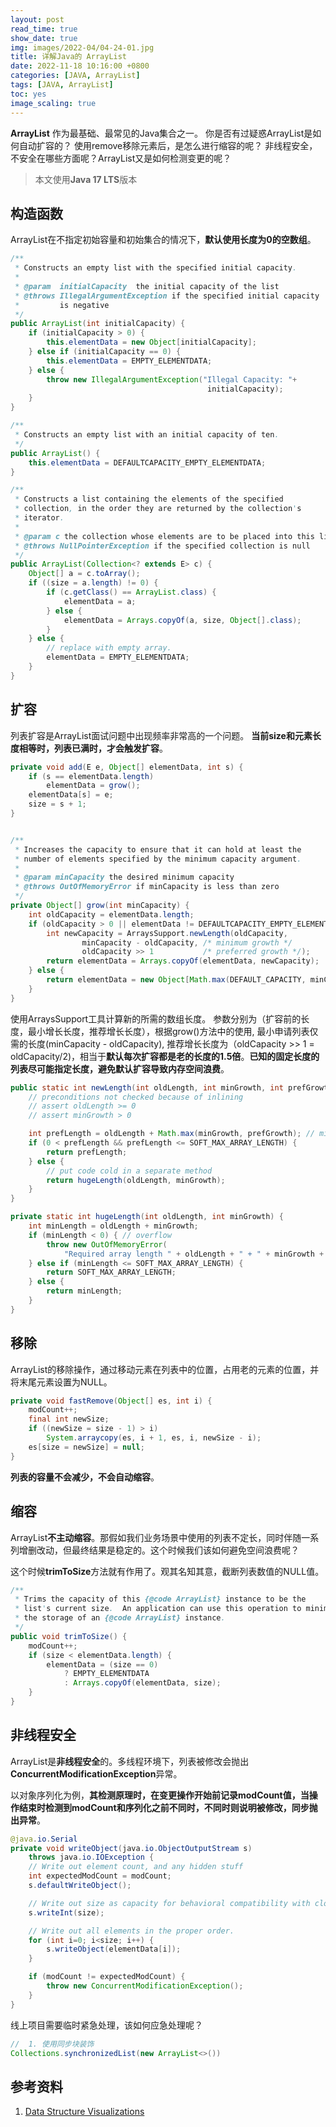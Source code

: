 ```yaml
---
layout: post
read_time: true
show_date: true
img: images/2022-04/04-24-01.jpg
title: 详解Java的 ArrayList
date: 2022-11-18 10:16:00 +0800
categories: [JAVA, ArrayList]
tags: [JAVA, ArrayList]
toc: yes
image_scaling: true
---
```


**ArrayList** 作为最基础、最常见的Java集合之一。
你是否有过疑惑ArrayList是如何自动扩容的？
使用remove移除元素后，是怎么进行缩容的呢？
非线程安全，不安全在哪些方面呢？ArrayList又是如何检测变更的呢？

> 本文使用**Java 17 LTS**版本

## 构造函数

ArrayList在不指定初始容量和初始集合的情况下，**默认使用长度为0的空数组**。

```java
/**
 * Constructs an empty list with the specified initial capacity.
 *
 * @param  initialCapacity  the initial capacity of the list
 * @throws IllegalArgumentException if the specified initial capacity
 *         is negative
 */
public ArrayList(int initialCapacity) {
    if (initialCapacity > 0) {
        this.elementData = new Object[initialCapacity];
    } else if (initialCapacity == 0) {
        this.elementData = EMPTY_ELEMENTDATA;
    } else {
        throw new IllegalArgumentException("Illegal Capacity: "+
                                            initialCapacity);
    }
}

/**
 * Constructs an empty list with an initial capacity of ten.
 */
public ArrayList() {
    this.elementData = DEFAULTCAPACITY_EMPTY_ELEMENTDATA;
}

/**
 * Constructs a list containing the elements of the specified
 * collection, in the order they are returned by the collection's
 * iterator.
 *
 * @param c the collection whose elements are to be placed into this list
 * @throws NullPointerException if the specified collection is null
 */
public ArrayList(Collection<? extends E> c) {
    Object[] a = c.toArray();
    if ((size = a.length) != 0) {
        if (c.getClass() == ArrayList.class) {
            elementData = a;
        } else {
            elementData = Arrays.copyOf(a, size, Object[].class);
        }
    } else {
        // replace with empty array.
        elementData = EMPTY_ELEMENTDATA;
    }
}
```


## 扩容

列表扩容是ArrayList面试问题中出现频率非常高的一个问题。
**当前size和元素长度相等时，列表已满时，才会触发扩容**。

```java
private void add(E e, Object[] elementData, int s) {
    if (s == elementData.length)
        elementData = grow();
    elementData[s] = e;
    size = s + 1;
}
```

```java

/**
 * Increases the capacity to ensure that it can hold at least the
 * number of elements specified by the minimum capacity argument.
 *
 * @param minCapacity the desired minimum capacity
 * @throws OutOfMemoryError if minCapacity is less than zero
 */
private Object[] grow(int minCapacity) {
    int oldCapacity = elementData.length;
    if (oldCapacity > 0 || elementData != DEFAULTCAPACITY_EMPTY_ELEMENTDATA) {
        int newCapacity = ArraysSupport.newLength(oldCapacity,
                minCapacity - oldCapacity, /* minimum growth */
                oldCapacity >> 1           /* preferred growth */);
        return elementData = Arrays.copyOf(elementData, newCapacity);
    } else {
        return elementData = new Object[Math.max(DEFAULT_CAPACITY, minCapacity)];
    }
}
```

使用ArraysSupport工具计算新的所需的数组长度。 参数分别为（扩容前的长度，最小增长长度，推荐增长长度），根据grow()方法中的使用, 最小申请列表仅需的长度(minCapacity - oldCapacity), 推荐增长长度为（oldCapacity >> 1 = oldCapacity/2)，相当于**默认每次扩容都是老的长度的1.5倍**。**已知的固定长度的列表尽可能指定长度，避免默认扩容导致内存空间浪费**。

```java
public static int newLength(int oldLength, int minGrowth, int prefGrowth) {
    // preconditions not checked because of inlining
    // assert oldLength >= 0
    // assert minGrowth > 0

    int prefLength = oldLength + Math.max(minGrowth, prefGrowth); // might overflow
    if (0 < prefLength && prefLength <= SOFT_MAX_ARRAY_LENGTH) {
        return prefLength;
    } else {
        // put code cold in a separate method
        return hugeLength(oldLength, minGrowth);
    }
}

private static int hugeLength(int oldLength, int minGrowth) {
    int minLength = oldLength + minGrowth;
    if (minLength < 0) { // overflow
        throw new OutOfMemoryError(
            "Required array length " + oldLength + " + " + minGrowth + " is too large");
    } else if (minLength <= SOFT_MAX_ARRAY_LENGTH) {
        return SOFT_MAX_ARRAY_LENGTH;
    } else {
        return minLength;
    }
}
```

## 移除

ArrayList的移除操作，通过移动元素在列表中的位置，占用老的元素的位置，并将末尾元素设置为NULL。

```java
private void fastRemove(Object[] es, int i) {
    modCount++;
    final int newSize;
    if ((newSize = size - 1) > i)
        System.arraycopy(es, i + 1, es, i, newSize - i);
    es[size = newSize] = null;
}
```

**列表的容量不会减少，不会自动缩容**。

## 缩容

ArrayList**不主动缩容**。那假如我们业务场景中使用的列表不定长，同时伴随一系列增删改动，但最终结果是稳定的。这个时候我们该如何避免空间浪费呢？

这个时候**trimToSize**方法就有作用了。观其名知其意，截断列表数值的NULL值。

```java
/**
 * Trims the capacity of this {@code ArrayList} instance to be the
 * list's current size.  An application can use this operation to minimize
 * the storage of an {@code ArrayList} instance.
 */
public void trimToSize() {
    modCount++;
    if (size < elementData.length) {
        elementData = (size == 0)
            ? EMPTY_ELEMENTDATA
            : Arrays.copyOf(elementData, size);
    }
}
```

## 非线程安全

ArrayList是**非线程安全**的。多线程环境下，列表被修改会抛出**ConcurrentModificationException**异常。

以对象序列化为例，**其检测原理时，在变更操作开始前记录modCount值，当操作结束时检测到modCount和序列化之前不同时，不同时则说明被修改，同步抛出异常**。

```java
@java.io.Serial
private void writeObject(java.io.ObjectOutputStream s)
    throws java.io.IOException {
    // Write out element count, and any hidden stuff
    int expectedModCount = modCount;
    s.defaultWriteObject();

    // Write out size as capacity for behavioral compatibility with clone()
    s.writeInt(size);

    // Write out all elements in the proper order.
    for (int i=0; i<size; i++) {
        s.writeObject(elementData[i]);
    }

    if (modCount != expectedModCount) {
        throw new ConcurrentModificationException();
    }
}
```

线上项目需要临时紧急处理，该如何应急处理呢？

```java
//  1. 使用同步块装饰
Collections.synchronizedList(new ArrayList<>())
```



## 参考资料

1. [Data Structure Visualizations](https://www.cs.usfca.edu/~galles/visualization/Algorithms.html)





